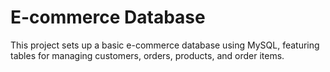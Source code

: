# E-commerce Database

This project sets up a basic e-commerce database using MySQL, featuring tables for managing customers, orders, products, and order items.

